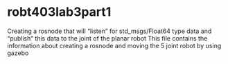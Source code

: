 # robt403lab3part1
Creating a rosnode that will “listen” for std_msgs/Float64 type data and “publish” this data to the joint of the planar robot
This file contains the information about creating a rosnode and moving the 5 joint robot by using gazebo
